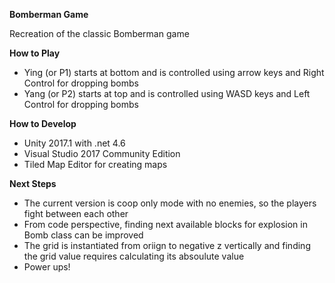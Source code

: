 **Bomberman Game**

Recreation of the classic Bomberman game

**How to Play**

* Ying (or P1) starts at bottom and is controlled using arrow keys and Right Control for dropping bombs
* Yang (or P2) starts at top and is controlled using WASD keys and Left Control for dropping bombs

**How to Develop**

* Unity 2017.1 with .net 4.6
* Visual Studio 2017 Community Edition
* Tiled Map Editor for creating maps

**Next Steps**

* The current version is coop only mode with no enemies, so the players fight between each other
* From code perspective, finding next available blocks for explosion in Bomb class can be improved 
* The grid is instantiated from oriign to negative z vertically and finding the grid value requires calculating its absoulute value
* Power ups!